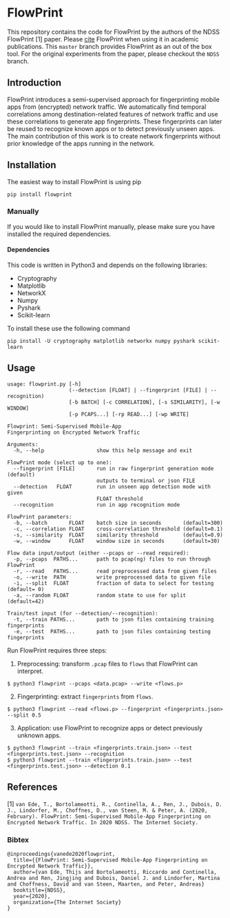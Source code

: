 # FlowPrint
This repository contains the code for FlowPrint by the authors of the NDSS FlowPrint [1] paper.
Please [cite](#References) FlowPrint when using it in academic publications.
This `master` branch provides FlowPrint as an out of the box tool.
For the original experiments from the paper, please checkout the `NDSS` branch.

## Introduction
FlowPrint introduces a semi-supervised approach for fingerprinting mobile apps from (encrypted) network traffic.
We automatically find temporal correlations among destination-related features of network traffic and use these correlations to generate app fingerprints.
These fingerprints can later be reused to recognize known apps or to detect previously unseen apps.
The main contribution of this work is to create network fingerprints without prior knowledge of the apps running in the network.

## Installation
The easiest way to install FlowPrint is using pip
```
pip install flowprint
```

### Manually
If you would like to install FlowPrint manually, please make sure you have installed the required dependencies.

#### Dependencies
This code is written in Python3 and depends on the following libraries:
 * Cryptography
 * Matplotlib
 * NetworkX
 * Numpy
 * Pyshark
 * Scikit-learn

To install these use the following command
```
pip install -U cryptography matplotlib networkx numpy pyshark scikit-learn
```

## Usage
```
usage: flowprint.py [-h]
                    (--detection [FLOAT] | --fingerprint [FILE] | --recognition)
                    [-b BATCH] [-c CORRELATION], [-s SIMILARITY], [-w WINDOW]
                    [-p PCAPS...] [-rp READ...] [-wp WRITE]

Flowprint: Semi-Supervised Mobile-App
Fingerprinting on Encrypted Network Traffic

Arguments:
  -h, --help                 show this help message and exit

FlowPrint mode (select up to one):
  --fingerprint [FILE]       run in raw fingerprint generation mode (default)
                             outputs to terminal or json FILE
  --detection   FLOAT        run in unseen app detection mode with given
                             FLOAT threshold
  --recognition              run in app recognition mode

FlowPrint parameters:
  -b, --batch       FLOAT    batch size in seconds       (default=300)
  -c, --correlation FLOAT    cross-correlation threshold (default=0.1)
  -s, --similarity  FLOAT    similarity threshold        (default=0.9)
  -w, --window      FLOAT    window size in seconds      (default=30)

Flow data input/output (either --pcaps or --read required):
  -p, --pcaps  PATHS...      path to pcap(ng) files to run through FlowPrint
  -r, --read   PATHS...      read preprocessed data from given files
  -o, --write  PATH          write preprocessed data to given file
  -i, --split  FLOAT         fraction of data to select for testing (default= 0)
  -a, --random FLOAT         random state to use for split          (default=42)

Train/test input (for --detection/--recognition):
  -t, --train PATHS...       path to json files containing training fingerprints
  -e, --test  PATHS...       path to json files containing testing fingerprints
```

Run FlowPrint requires three steps:
 1. Preprocessing: transform `.pcap` files to `flows` that FlowPrint can interpret.
```
$ python3 flowprint --pcaps <data.pcap> --write <flows.p>
```
 2. Fingerprinting: extract `fingerprints` from `flows`.
```
$ python3 flowprint --read <flows.p> --fingerprint <fingerprints.json> --split 0.5
```
 3. Application: use FlowPrint to recognize apps or detect previously unknown apps.
```
$ python3 flowprint --train <fingerprints.train.json> --test <fingerprints.test.json> --recognition
$ python3 flowprint --train <fingerprints.train.json> --test <fingerprints.test.json> --detection 0.1
```

## References
[1] `van Ede, T., Bortolameotti, R., Continella, A., Ren, J., Dubois, D. J., Lindorfer, M., Choffnes, D., van Steen, M. & Peter, A. (2020, February). FlowPrint: Semi-Supervised Mobile-App Fingerprinting on Encrypted Network Traffic. In 2020 NDSS. The Internet Society.`

### Bibtex
```
@inproceedings{vanede2020flowprint,
  title={{FlowPrint: Semi-Supervised Mobile-App Fingerprinting on Encrypted Network Traffic}},
  author={van Ede, Thijs and Bortolameotti, Riccardo and Continella, Andrea and Ren, Jingjing and Dubois, Daniel J. and Lindorfer, Martina and Choffness, David and van Steen, Maarten, and Peter, Andreas}
  booktitle={NDSS},
  year={2020},
  organization={The Internet Society}
}
```
